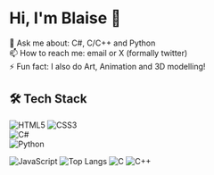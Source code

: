 # Hi, I'm Blaise 👋  

💬 Ask me about: C#, C/C++ and Python  
📫 How to reach me: email or X (formally twitter)  
⚡ Fun fact: I also do Art, Animation and 3D modelling!  

## 🛠️ Tech Stack  
![HTML5](https://img.shields.io/badge/-HTML5-E34F26?logo=html5&logoColor=white)
![CSS3](https://img.shields.io/badge/-CSS3-1572B6?logo=css3&logoColor=white)  
![C#](https://img.shields.io/badge/-C%23-239120?logo=c-sharp&logoColor=white)  
![Python](https://img.shields.io/badge/-Python-3776AB?logo=python&logoColor=white)  

![JavaScript](https://img.shields.io/badge/-JavaScript-F7DF1E?logo=javascript&logoColor=black)  ![Top Langs](https://github-readme-stats.vercel.app/api/top-langs/?username=blazeonitch&layout=compact&theme=vision-friendly-dark)
![C](https://img.shields.io/badge/-C-A8B9CC?logo=c&logoColor=black)
![C++](https://img.shields.io/badge/-C++-00599C?logo=c%2B%2B&logoColor=white)

<!---
blazeonitch/blazeonitch is a ✨ special ✨ repository because its `README.md` (this file) appears on your GitHub profile.
You can click the Preview link to take a look at your changes.
--->
